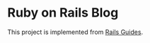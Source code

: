 # Ruby on Rails Blog
This project is implemented from [Rails Guides](https://guides.rubyonrails.org/getting_started.html).